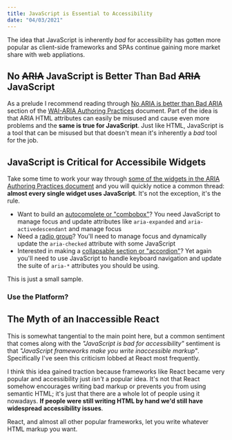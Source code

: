 ```yaml
---
title: JavaScript is Essential to Accessibility
date: "04/03/2021"
---
```


The idea that JavaScript is inherently _bad_ for accessibility has gotten more popular as client-side frameworks and SPAs continue gaining more market share with web appliations.

## No ~~ARIA~~ JavaScript is Better Than Bad ~~ARIA~~ JavaScript
As a prelude I recommend reading through [No ARIA is better than Bad ARIA](https://www.w3.org/TR/wai-aria-practices-1.1/#no_aria_better_bad_aria) section of the [WAI-ARIA Authoring Practices](https://www.w3.org/TR/wai-aria-practices-1.1/) document. Part of the idea is that ARIA HTML attributes can easily be misused and cause even more problems and the **same is true for JavaScript**. Just like HTML, JavaScript is a tool that can be misused but that doesn't mean it's inherently a _bad_ tool for the job.

## JavaScript is Critical for Accessibile Widgets

Take some time to work your way through [some of the widgets in the ARIA Authoring Practices document](https://www.w3.org/TR/wai-aria-practices-1.1/) and you will quickly notice a common thread: **almost every single widget uses JavaScript**. It's not the exception, it's the rule.

* Want to build an [autocomplete or "combobox"](https://www.w3.org/TR/wai-aria-practices-1.1/examples/combobox/aria1.1pattern/listbox-combo.html)? You need JavaScript to manage focus and update attributes like `aria-expanded` and `aria-activedescendant` and manage focus
* Need a [radio group](https://www.w3.org/TR/wai-aria-practices-1.1/examples/radio/radio-1/radio-1.html)? You'll need to manage focus and dynamically update the `aria-checked` attribute with some JavaScript
* Interested in making a [collapsable section or "accordion"](https://www.w3.org/TR/wai-aria-practices-1.1/examples/accordion/accordion.html)? Yet again you'll need to use JavaScript to handle keyboard navigation and update the suite of `aria-*` attributes you should be using.

This is just a small sample. 


### Use the Platform?


## The Myth of an Inaccessible React
This is somewhat tangential to the main point here, but a common sentiment that comes along with the _"JavaScript is bad for accessibility"_ sentiment is that _"JavaScript frameworks make you write inaccessible markup"_. Specifically I've seen this criticism lobbed at React most frequently.

I think this idea gained traction because frameworks like React became very popular and accessibility just _isn't_ a popular idea. It's not that React somehow encourages writing bad markup or prevents you from using semantic HTML; it's just that there are a whole lot of people using it nowadays. **If people were still writing HTML by hand we'd still have widespread accessibility issues**. 

React, and almost all other popular frameworks, let you write whatever HTML markup you want. 